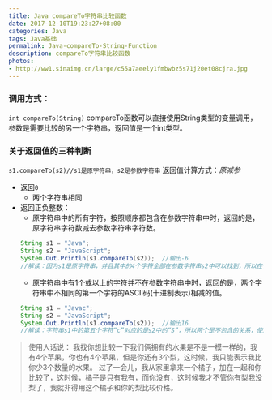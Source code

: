 ```yaml
---
title: Java compareTo字符串比较函数
date: 2017-12-10T19:23:27+08:00
categories: Java
tags: Java基础
permalink: Java-compareTo-String-Function
description: compareTo字符串比较函数
photos: 
- http://ww1.sinaimg.cn/large/c55a7aeely1fmbwbz5s71j20et08cjra.jpg
---
```

### 调用方式：
`int compareTo(String)`
compareTo函数可以直接使用String类型的变量调用，参数是需要比较的另一个字符串，返回值是一个int类型。
<!--more-->
### 关于返回值的三种判断   
`s1.compareTo(s2)//s1是原字符串，s2是参数字符串` 
返回值计算方式：*原减参*    

- 返回`0`
    - 两个字符串相同
- 返回正负整数：
    - 原字符串中的所有字符，按照顺序都包含在参数字符串中时，返回的是，原字符串字符数减去参数字符串字符数。
    ```Java
    String s1 = "Java";
    String s2 = "JavaScript";
    System.Out.Println(s1.compareTo(s2));  //输出-6
    //解读：因为s1是原字符串，并且其中的4个字符全部在参数字符串s2中可以找到，所以在使用compareTo函数的时候，就是源字符串的长度4减去参数字符串的长度10等于-6
    
    ```
    - 原字符串中有1个或以上的字符并不在参数字符串中时，返回的是，两个字符串中不相同的第一个字符的ASCII码(十进制表示)相减的值。
    ```Java
    String s1 = "Javac";  
    String s2 = "JavaScript";
    System.Out.Println(s1.compareTo(s2));  //输出16
    //解读：字符串s1中的第五个字符“c”对应的是s2中的“S”，所以两个是不包含的关系，使用ASCII码的十进制表示相减。“c”的ASCII码为99，“S”的ASCII码为83，利用“原减参”的规则，99-83=16
    ```
    
> 使用人话说：
    我找你想比较一下我们俩拥有的水果是不是一模一样的，我有4个苹果，你也有4个苹果，但是你还有3个梨，这时候，我只能表示我比你少3个数量的水果。
    过了一会儿，我从家里拿来一个橘子，加在一起和你比较了，这时候，橘子是只有我有，而你没有，这时候我才不管你有梨我没梨了，我就非得用这个橘子和你的梨比较价格。